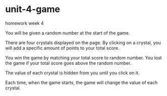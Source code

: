 # unit-4-game
homework week 4

You will be given a random number at the start of the game.

There are four crystals displayed on the page. By clicking on a crystal, you will add a specific amount of points to your total score. 

You win the game by matching your total score to random number. You lost the game if your total score goes above the random number.

The value of each crystal is hidden from you until you click on it. 

Each time, when the game starts, the game will change the value of each crystal.
